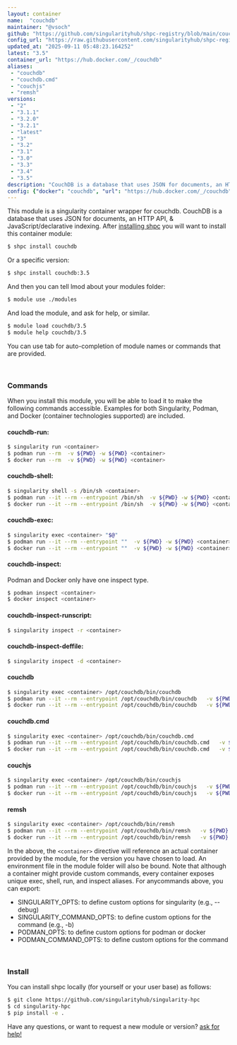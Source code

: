 ```yaml
---
layout: container
name:  "couchdb"
maintainer: "@vsoch"
github: "https://github.com/singularityhub/shpc-registry/blob/main/couchdb/container.yaml"
config_url: "https://raw.githubusercontent.com/singularityhub/shpc-registry/main/couchdb/container.yaml"
updated_at: "2025-09-11 05:48:23.164252"
latest: "3.5"
container_url: "https://hub.docker.com/_/couchdb"
aliases:
 - "couchdb"
 - "couchdb.cmd"
 - "couchjs"
 - "remsh"
versions:
 - "2"
 - "3.1.1"
 - "3.2.0"
 - "3.2.1"
 - "latest"
 - "3"
 - "3.2"
 - "3.1"
 - "3.0"
 - "3.3"
 - "3.4"
 - "3.5"
description: "CouchDB is a database that uses JSON for documents, an HTTP API, & JavaScript/declarative indexing."
config: {"docker": "couchdb", "url": "https://hub.docker.com/_/couchdb", "maintainer": "@vsoch", "description": "CouchDB is a database that uses JSON for documents, an HTTP API, & JavaScript/declarative indexing.", "latest": {"3.5": "sha256:2f27666c837cb9096c95e3cbd1c125651c0fa6a92594ffc9268671e4d065d6a9"}, "tags": {"2": "sha256:30dc067ce470fd437f4074d41f150fa81c1ff9c923a371d38f155d1a36159f4e", "3.1.1": "sha256:b422509b1648306dee1038f41756a982aefa17f986fa8ba18f6cd80e433dafdf", "3.2.0": "sha256:721df2c2a5da1b477e3976f3f10c3d1f015ba3c0101fb49efdcb7062b695a32c", "3.2.1": "sha256:37a7a9aab050c8c376b012d9c52da58e2c94d221b0eb5567edb88d8ceca096ee", "latest": "sha256:2f27666c837cb9096c95e3cbd1c125651c0fa6a92594ffc9268671e4d065d6a9", "3": "sha256:2f27666c837cb9096c95e3cbd1c125651c0fa6a92594ffc9268671e4d065d6a9", "3.2": "sha256:d32613dffcfb62cce58f65a9709fd46d66715db1a9dba3bb1033bc52df516d19", "3.1": "sha256:27e15e61dbdf09524f3246e187affedb1074b47be78d4d589c2c74570f846466", "3.0": "sha256:3257ad20542c483e744cf747641fb20d6b75ef627ff273f78be9e371e35f9608", "3.3": "sha256:307a3f5276f64c0db28f226b7b5c180b8f2c851afa681cfb4fbb1b1fe7fd5587", "3.4": "sha256:93025e89442d86097f54d8d58854266533fee1d7a78499074063b25c959fc5e2", "3.5": "sha256:2f27666c837cb9096c95e3cbd1c125651c0fa6a92594ffc9268671e4d065d6a9"}, "aliases": {"couchdb": "/opt/couchdb/bin/couchdb", "couchdb.cmd": "/opt/couchdb/bin/couchdb.cmd", "couchjs": "/opt/couchdb/bin/couchjs", "remsh": "/opt/couchdb/bin/remsh"}}
---
```


This module is a singularity container wrapper for couchdb.
CouchDB is a database that uses JSON for documents, an HTTP API, & JavaScript/declarative indexing.
After [installing shpc](#install) you will want to install this container module:


```bash
$ shpc install couchdb
```

Or a specific version:

```bash
$ shpc install couchdb:3.5
```

And then you can tell lmod about your modules folder:

```bash
$ module use ./modules
```

And load the module, and ask for help, or similar.

```bash
$ module load couchdb/3.5
$ module help couchdb/3.5
```

You can use tab for auto-completion of module names or commands that are provided.

<br>

### Commands

When you install this module, you will be able to load it to make the following commands accessible.
Examples for both Singularity, Podman, and Docker (container technologies supported) are included.

#### couchdb-run:

```bash
$ singularity run <container>
$ podman run --rm  -v ${PWD} -w ${PWD} <container>
$ docker run --rm  -v ${PWD} -w ${PWD} <container>
```

#### couchdb-shell:

```bash
$ singularity shell -s /bin/sh <container>
$ podman run --it --rm --entrypoint /bin/sh  -v ${PWD} -w ${PWD} <container>
$ docker run --it --rm --entrypoint /bin/sh  -v ${PWD} -w ${PWD} <container>
```

#### couchdb-exec:

```bash
$ singularity exec <container> "$@"
$ podman run --it --rm --entrypoint ""  -v ${PWD} -w ${PWD} <container> "$@"
$ docker run --it --rm --entrypoint ""  -v ${PWD} -w ${PWD} <container> "$@"
```

#### couchdb-inspect:

Podman and Docker only have one inspect type.

```bash
$ podman inspect <container>
$ docker inspect <container>
```

#### couchdb-inspect-runscript:

```bash
$ singularity inspect -r <container>
```

#### couchdb-inspect-deffile:

```bash
$ singularity inspect -d <container>
```


#### couchdb

```bash
$ singularity exec <container> /opt/couchdb/bin/couchdb
$ podman run --it --rm --entrypoint /opt/couchdb/bin/couchdb   -v ${PWD} -w ${PWD} <container> -c " $@"
$ docker run --it --rm --entrypoint /opt/couchdb/bin/couchdb   -v ${PWD} -w ${PWD} <container> -c " $@"
```


#### couchdb.cmd

```bash
$ singularity exec <container> /opt/couchdb/bin/couchdb.cmd
$ podman run --it --rm --entrypoint /opt/couchdb/bin/couchdb.cmd   -v ${PWD} -w ${PWD} <container> -c " $@"
$ docker run --it --rm --entrypoint /opt/couchdb/bin/couchdb.cmd   -v ${PWD} -w ${PWD} <container> -c " $@"
```


#### couchjs

```bash
$ singularity exec <container> /opt/couchdb/bin/couchjs
$ podman run --it --rm --entrypoint /opt/couchdb/bin/couchjs   -v ${PWD} -w ${PWD} <container> -c " $@"
$ docker run --it --rm --entrypoint /opt/couchdb/bin/couchjs   -v ${PWD} -w ${PWD} <container> -c " $@"
```


#### remsh

```bash
$ singularity exec <container> /opt/couchdb/bin/remsh
$ podman run --it --rm --entrypoint /opt/couchdb/bin/remsh   -v ${PWD} -w ${PWD} <container> -c " $@"
$ docker run --it --rm --entrypoint /opt/couchdb/bin/remsh   -v ${PWD} -w ${PWD} <container> -c " $@"
```



In the above, the `<container>` directive will reference an actual container provided
by the module, for the version you have chosen to load. An environment file in the
module folder will also be bound. Note that although a container
might provide custom commands, every container exposes unique exec, shell, run, and
inspect aliases. For anycommands above, you can export:

 - SINGULARITY_OPTS: to define custom options for singularity (e.g., --debug)
 - SINGULARITY_COMMAND_OPTS: to define custom options for the command (e.g., -b)
 - PODMAN_OPTS: to define custom options for podman or docker
 - PODMAN_COMMAND_OPTS: to define custom options for the command

<br>

### Install

You can install shpc locally (for yourself or your user base) as follows:

```bash
$ git clone https://github.com/singularityhub/singularity-hpc
$ cd singularity-hpc
$ pip install -e .
```

Have any questions, or want to request a new module or version? [ask for help!](https://github.com/singularityhub/singularity-hpc/issues)